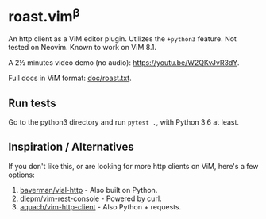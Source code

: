 # roast.vim<sup>&beta;</sup>

An http client as a ViM editor plugin. Utilizes the `+python3` feature. Not tested on Neovim. Known to work on ViM 8.1.

A 2&half; minutes video demo (no audio): <https://youtu.be/W2QKvJvR3dY>.

Full docs in ViM format: [doc/roast.txt](https://github.com/sharat87/roast.vim/blob/master/doc/roast.txt).

## Run tests

Go to the python3 directory and run `pytest .`, with Python 3.6 at least.

## Inspiration / Alternatives

If you don't like this, or are looking for more http clients on ViM, here's a few options:

1. [baverman/vial-http](https://github.com/baverman/vial-http) - Also built on Python.
2. [diepm/vim-rest-console](https://github.com/diepm/vim-rest-console) - Powered by curl.
3. [aquach/vim-http-client](https://github.com/aquach/vim-http-client) - Also Python + requests.
